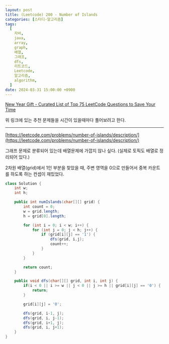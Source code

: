 ```yaml
---
layout: post
title: (Leetcode) 200 - Number of Islands
categories: [스터디-알고리즘]
tags:
  [
    자바,
    java,
    array,
    graph,
    배열,
    그래프,
    dfs,
    리트코드,
    Leetcode,
    알고리즘,
    algorithm,
  ]
date: 2024-03-31 15:00:00 +0900
---
```


[New Year Gift - Curated List of Top 75 LeetCode Questions to Save Your Time](https://www.teamblind.com/post/New-Year-Gift---Curated-List-of-Top-75-LeetCode-Questions-to-Save-Your-Time-OaM1orEU)

위 링크에 있는 추천 문제들을 시간이 있을때마다 풀어보려고 한다.

---

[https://leetcode.com/problems/number-of-islands/description/](https://leetcode.com/problems/number-of-islands/description/)

그래프 문제로 분류되어 있는데 배열문제에 가깝지 않나 싶다. (실제로 토픽도 배열로 정리되어 있다.)

2차원 배열(grid)에서 1인 부분을 찾았을 때, 주변 영역을 0으로 만들어서 중복 카운트를 하도록 하는 컨셉이 재밌었다.

```java
class Solution {
    int w;
    int h;

    public int numIslands(char[][] grid) {
        int count = 0;
        w = grid.length;
        h = grid[0].length;

        for (int i = 0; i < w; i++) {
            for (int j = 0; j < h; j++) {
                if (grid[i][j] == '1') {
                    dfs(grid, i,j);
                    count++;
                }
            }
        }

        return count;
    }

    public void dfs(char[][] grid, int i, int j) {
        if(i < 0 || i >= w || j < 0 || j >= h || grid[i][j] == '0') {
            return;
        }

        grid[i][j] = '0';

        dfs(grid, i-1, j);
        dfs(grid, i, j-1);
        dfs(grid, i+1, j);
        dfs(grid, i, j+1);
    }
}
```
